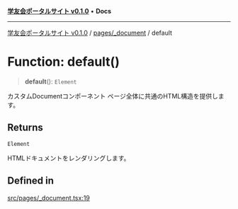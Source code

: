 [**学友会ポータルサイト v0.1.0**](../../../README.md) • **Docs**

***

[学友会ポータルサイト v0.1.0](../../../modules.md) / [pages/\_document](../README.md) / default

# Function: default()

> **default**(): `Element`

カスタムDocumentコンポーネント
ページ全体に共通のHTML構造を提供します。

## Returns

`Element`

HTMLドキュメントをレンダリングします。

## Defined in

[src/pages/\_document.tsx:19](https://github.com/iU-Alumni-Association/gakuyukai-new/blob/9032bc93fe144cf1419e63a5b72095e28cfeb84b/src/pages/_document.tsx#L19)
